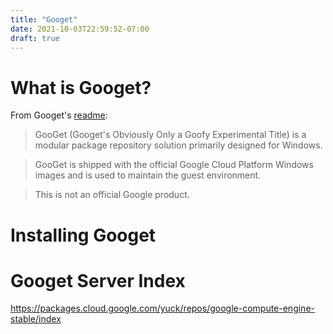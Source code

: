 ```yaml
---
title: "Googet"
date: 2021-10-03T22:59:52-07:00
draft: true
---
```


# What is Googet?

From Googet's [readme](https://github.com/google/googet/blob/master/README.md#googet):

> GooGet (Googet's Obviously Only a Goofy Experimental Title) is a modular package repository solution primarily designed for Windows.

> GooGet is shipped with the official Google Cloud Platform Windows images and is used to maintain the guest environment.

> This is not an official Google product.

# Installing Googet

# Googet Server Index

https://packages.cloud.google.com/yuck/repos/google-compute-engine-stable/index